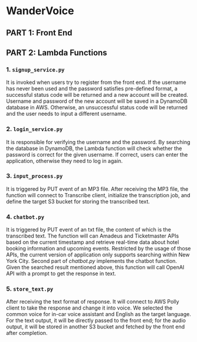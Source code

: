 # WanderVoice

## PART 1: Front End

## PART 2: Lambda Functions

### 1. ``signup_service.py``

It is invoked when users try to register from the front end. If the username has never been used and the password satisfies pre-defined format, a successful status code will be returned and a new account will be created. Username and password of the new account will be saved in a DynamoDB database in AWS. Otherwise, an unsuccessful status code will be returned and the user needs to input a different username.

### 2. ``login_service.py``

It is responsible for verifying the username and the password. By searching the database in DynamoDB, the Lambda function will check whether the password is correct for the given username. If correct, users can enter the application, otherwise they need to log in again.

### 3. ``input_process.py``

It is triggered by PUT event of an MP3 file. After receiving the MP3 file, the function will connect to Transcribe client, initialize the transcription job, and define the target S3 bucket for storing the transcribed text. 

### 4. ``chatbot.py``

It is triggered by PUT event of an txt file, the content of which is the transcribed text. The function will can Amadeus and Ticketmaster APIs based on the current timestamp and retrieve real-time data about hotel booking information and upcoming events. Restricted by the usage of those APIs, the current version of application only supports searching within New York City. Second part of $chatbot.py$ implements the chatbot function. Given the searched result mentioned above, this function will call OpenAI API with a prompt to get the response in text.

### 5. ``store_text.py``

After receiving the text format of response. It will connect to AWS Polly client to take the response and change it into voice. We selected the common voice for in-car voice assistant and English as the target language. For the text output, it will be directly passed to the front end; for the audio output, it will be stored in another S3 bucket and fetched by the front end after completion.
